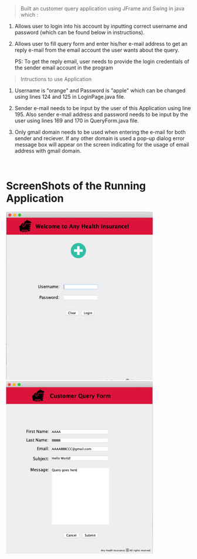 > Built an customer query application using JFrame and Swing in java which :

1. Allows user to login into his account by inputting correct
username and password (which can be found below in instructions).

2. Allows user to fill query form and enter his/her e-mail address to get an reply e-mail from the email account the user wants about the query. 

   PS: To get the reply email, user needs to provide the
   login credentials of the sender email account in the program

> Intructions to use Application

1. Username is "orange" and Password is "apple" which can be changed using lines 124 and 125 in LoginPage.java file.

2. Sender e-mail needs to be input by the user of this Application using line 195.
   Also sender e-mail address and password needs to be input by the user using lines 169 and 170 in QueryForm.java file.

3. Only gmail domain needs to be used when entering the e-mail for both sender and reciever. If any other domain is used a pop-up dialog error message box        will appear on the screen indicating for the usage of email address with gmail domain. 

<br>
<h1> ScreenShots of the Running Application </h1>
<img src="screenshots/Snip1.png" width="400px" >
<img src="screenshots/Snip2.png" width="400px" >
